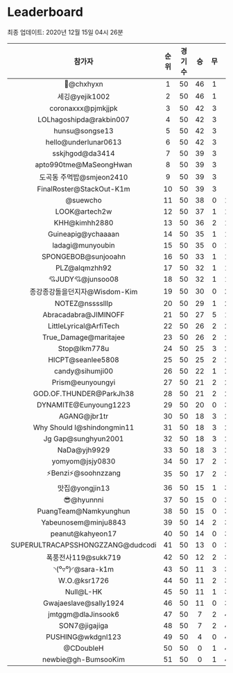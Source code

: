 # Leaderboard
최종 업데이트: 2020년 12월 15일 04시 26분




| 참가자 | 순위 | 경기수 | 승 | 무 | 패 | 승점 |
|:---:|:---:|:---:|:---:|:---:|:---:|:---:|
| 👑@chxhyxn | 1 | 50 | 46 | 1 | 3 | 139 |
| 세깅@yejik1002 | 2 | 50 | 46 | 1 | 3 | 139 |
| coronaxxx@pjmkjjpk | 3 | 50 | 42 | 3 | 5 | 129 |
| LOLhagoshipda@rakbin007 | 4 | 50 | 42 | 3 | 5 | 129 |
| hunsu@songse13 | 5 | 50 | 42 | 3 | 5 | 129 |
| hello@underlunar0613 | 6 | 50 | 42 | 3 | 5 | 129 |
| sskjhgod@da3414 | 7 | 50 | 39 | 3 | 8 | 120 |
| apto990tme@MaSeongHwan | 8 | 50 | 39 | 3 | 8 | 120 |
| 도곡동 주먹밥@smjeon2410 | 9 | 50 | 39 | 3 | 8 | 120 |
| FinalRoster@StackOut-K1m | 10 | 50 | 39 | 3 | 8 | 120 |
| @suewcho | 11 | 50 | 38 | 0 | 12 | 114 |
| LOOK@artech2w | 12 | 50 | 37 | 1 | 12 | 112 |
| KHH@kimhh2880 | 13 | 50 | 36 | 2 | 12 | 110 |
| Guineapig@ychaaaan | 14 | 50 | 35 | 1 | 14 | 106 |
| ladagi@munyoubin | 15 | 50 | 35 | 0 | 15 | 105 |
| SPONGEBOB@sunjooahn | 16 | 50 | 33 | 1 | 16 | 100 |
| PLZ@alqmzhh92 | 17 | 50 | 32 | 1 | 17 | 97 |
| 💘JUDY💘@junsoo08 | 18 | 50 | 32 | 1 | 17 | 97 |
| 종강종강돌을던지자@Wisdom-Kim | 19 | 50 | 30 | 0 | 20 | 90 |
| NOTEZ@nsssslllp | 20 | 50 | 29 | 1 | 20 | 88 |
| Abracadabra@JIMINOFF | 21 | 50 | 27 | 5 | 18 | 86 |
| LittleLyrical@ArfiTech | 22 | 50 | 26 | 2 | 22 | 80 |
| True_Damage@maritajee | 23 | 50 | 26 | 2 | 22 | 80 |
| Stop@lkm778u | 24 | 50 | 25 | 3 | 22 | 78 |
| HICPT@seanlee5808 | 25 | 50 | 25 | 2 | 23 | 77 |
| candy@sihumji00 | 26 | 50 | 22 | 1 | 27 | 67 |
| Prism@eunyoungyi | 27 | 50 | 21 | 2 | 27 | 65 |
| GOD.OF.THUNDER@ParkJh38 | 28 | 50 | 21 | 2 | 27 | 65 |
| DYNAMITE@Eunyoung1223 | 29 | 50 | 20 | 0 | 30 | 60 |
| AGANG@jbr1tr | 30 | 50 | 18 | 3 | 29 | 57 |
| Why Should I@shindongmin11 | 31 | 50 | 18 | 3 | 29 | 57 |
| Jg Gap@sunghyun2001 | 32 | 50 | 18 | 3 | 29 | 57 |
| NaDa@yjh9929 | 33 | 50 | 18 | 3 | 29 | 57 |
| yomyom@jsjy0830 | 34 | 50 | 17 | 2 | 31 | 53 |
| ⚡Benzi⚡@soohnzzang | 35 | 50 | 17 | 2 | 31 | 53 |
| 맛집@yongjin13 | 36 | 50 | 15 | 1 | 34 | 46 |
| 😎@hyunnni | 37 | 50 | 15 | 0 | 35 | 45 |
| PuangTeam@Namkyunghun | 38 | 50 | 15 | 0 | 35 | 45 |
| Yabeunosem@minju8843 | 39 | 50 | 14 | 2 | 34 | 44 |
| peanut@kahyeon17 | 40 | 50 | 14 | 0 | 36 | 42 |
| SUPERULTRACAPSSHONGZZANG@dudcodi | 41 | 50 | 13 | 0 | 37 | 39 |
| 폭풍전사119@sukk719 | 42 | 50 | 12 | 2 | 36 | 38 |
| ◝(⁰▿⁰)◜@sara-k1m | 43 | 50 | 11 | 3 | 36 | 36 |
| W.O.@ksr1726 | 44 | 50 | 11 | 2 | 37 | 35 |
| Null@L-HK | 45 | 50 | 11 | 1 | 38 | 34 |
| Gwajaeslave@sally1924 | 46 | 50 | 11 | 0 | 39 | 33 |
| jmtggm@dlaJinsook6 | 47 | 50 | 7 | 2 | 41 | 23 |
| SON7@jigajiga | 48 | 50 | 7 | 2 | 41 | 23 |
| PUSHING@wkdgnl123 | 49 | 50 | 4 | 0 | 46 | 12 |
| @CDoubleH | 50 | 50 | 0 | 1 | 49 | 1 |
| newbie@gh-BumsooKim | 51 | 50 | 0 | 1 | 49 | 1 |